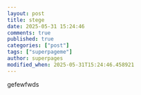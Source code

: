 ```yaml
---
layout: post
title: stege
date: 2025-05-31 15:24:46
comments: true
published: true
categories: ["post"]
tags: ["superpageme"]
author: superpages
modified_when: 2025-05-31T15:24:46.458921
---
```

gefewfwds 